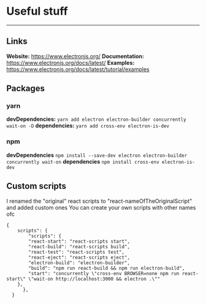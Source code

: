 # Useful stuff

---

## Links

**Website:** https://www.electronjs.org/
**Documentation:** https://www.electronjs.org/docs/latest/
**Examples:** https://www.electronjs.org/docs/latest/tutorial/examples

## Packages

### yarn

**devDependencies:** `yarn add electron electron-builder concurrently wait-on -D`
**dependencies:** `yarn add cross-env electron-is-dev`

### npm

**devDependencies** `npm install --save-dev electron electron-builder concurrently wait-on`
**dependencies** `npm install cross-env electron-is-dev`

## Custom scripts

I renamed the "original" react scripts to "react-nameOfTheOriginalScript" and added custom ones
You can create your own scripts with other names ofc

```
{
    scripts": {
        "scripts": {
        "react-start": "react-scripts start",
        "react-build": "react-scripts build",
        "react-test": "react-scripts test",
        "react-eject": "react-scripts eject",
        "electron-build": "electron-builder",
        "build": "npm run react-build && npm run electron-build",
        "start": "concurrently \"cross-env BROWSER=none npm run react-start\" \"wait-on http://localhost:3000 && electron .\""
    },
      },
  }
```
